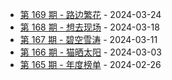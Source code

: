 * [第 169 期 - 路边繁花](https://weekly.tw93.fun/posts/169-路边繁花) - 2024-03-24
* [第 168 期 - 想去现场](https://weekly.tw93.fun/posts/168-想去现场) - 2024-03-18
* [第 167 期 - 碧空雪涛](https://weekly.tw93.fun/posts/167-碧空雪涛) - 2024-03-11
* [第 166 期 - 猫晒太阳](https://weekly.tw93.fun/posts/166-猫晒太阳) - 2024-03-03
* [第 165 期 - 年度榜单](https://weekly.tw93.fun/posts/165-年度榜单) - 2024-02-26
